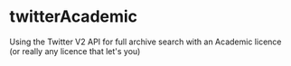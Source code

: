 # twitterAcademic
Using the Twitter V2 API for full archive search with an Academic licence (or really any licence that let's you)
